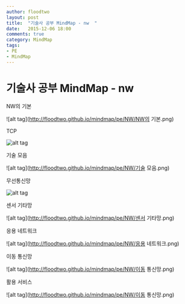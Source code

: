 ```yaml
---
author: floodtwo
layout: post
title:  "기술사 공부 MindMap - nw  "
date:   2015-12-06 18:00
comments: true
category: MindMap 
tags: 
- PE
- MindMap
---
```


# 기술사 공부 MindMap - nw


NW의 기본

![alt tag](http://floodtwo.github.io/mindmap/pe/NW/NW의 기본.png)

TCP

![alt tag](http://floodtwo.github.io/mindmap/pe/NW/TCP.png)

기술 모음

![alt tag](http://floodtwo.github.io/mindmap/pe/NW/기술 모음.png)

무선통신망

![alt tag](http://floodtwo.github.io/mindmap/pe/NW/무선통신망.png)

센서 기타망

![alt tag](http://floodtwo.github.io/mindmap/pe/NW/센서 기타망.png)

응용 네트워크

![alt tag](http://floodtwo.github.io/mindmap/pe/NW/응용 네트워크.png)

이동 통신망

![alt tag](http://floodtwo.github.io/mindmap/pe/NW/이동 통신망.png)

활용 서비스

![alt tag](http://floodtwo.github.io/mindmap/pe/NW/이동 통신망.png)
